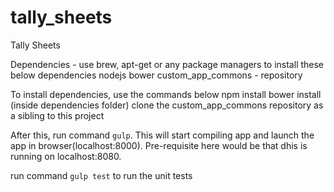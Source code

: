 # tally_sheets
Tally Sheets

Dependencies - use brew, apt-get or any package managers to install these below dependencies
nodejs
bower
custom_app_commons - repository


To install dependencies, use the commands below
npm install
bower install (inside dependencies folder)
clone the custom_app_commons repository as a sibling to this project

After this, run command `gulp`. This will start compiling app and launch the app in browser(localhost:8000). Pre-requisite here
would be that dhis is running on localhost:8080.

run command `gulp test` to run the unit tests